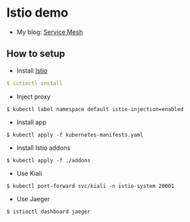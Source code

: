 # Istio demo
- My blog: [Service Mesh](https://viblo.asia/p/tim-hieu-ve-service-mesh-phan-tiep-theo-ORNZqnJrl0n)
## How to setup
- Install [Istio](https://istio.io/latest/docs/setup/install/)
```yaml
$ istioctl install
```
- Inject proxy

```shell
$ kubectl label namespace default istio-injection=enabled
```

- Install app
```shell
$ kubectl apply -f kubernetes-manifests.yaml
```

- Install Istio addons

```shell
$ kubectl apply -f ./addons
```

- Use Kiali
```shell
$ kubectl port-forward svc/kiali -n istio-system 20001
```

- Use Jaeger
```shell
$ istioctl dashboard jaeger
```